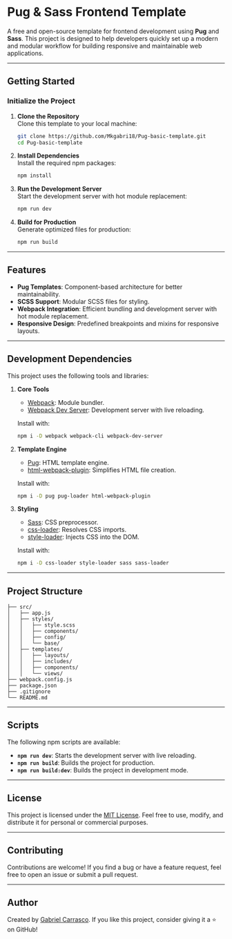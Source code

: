 # Pug & Sass Frontend Template

A free and open-source template for frontend development using **Pug** and **Sass**. This project is designed to help developers quickly set up a modern and modular workflow for building responsive and maintainable web applications.

---

## Getting Started

### Initialize the Project

1. **Clone the Repository**  
   Clone this template to your local machine:
   ```bash
   git clone https://github.com/Mkgabri18/Pug-basic-template.git
   cd Pug-basic-template
   ```

2. **Install Dependencies**  
   Install the required npm packages:
   ```bash
   npm install
   ```

3. **Run the Development Server**  
   Start the development server with hot module replacement:
   ```bash
   npm run dev
   ```

4. **Build for Production**  
   Generate optimized files for production:
   ```bash
   npm run build
   ```

---

## Features

- **Pug Templates**: Component-based architecture for better maintainability.
- **SCSS Support**: Modular SCSS files for styling.
- **Webpack Integration**: Efficient bundling and development server with hot module replacement.
- **Responsive Design**: Predefined breakpoints and mixins for responsive layouts.

---

## Development Dependencies

This project uses the following tools and libraries:

1. **Core Tools**  
   - [Webpack](https://webpack.js.org/): Module bundler.
   - [Webpack Dev Server](https://webpack.js.org/configuration/dev-server/): Development server with live reloading.

   Install with:
   ```bash
   npm i -D webpack webpack-cli webpack-dev-server
   ```

2. **Template Engine**  
   - [Pug](https://pugjs.org/): HTML template engine.
   - [html-webpack-plugin](https://github.com/jantimon/html-webpack-plugin): Simplifies HTML file creation.

   Install with:
   ```bash
   npm i -D pug pug-loader html-webpack-plugin
   ```

3. **Styling**  
   - [Sass](https://sass-lang.com/): CSS preprocessor.
   - [css-loader](https://webpack.js.org/loaders/css-loader/): Resolves CSS imports.
   - [style-loader](https://webpack.js.org/loaders/style-loader/): Injects CSS into the DOM.

   Install with:
   ```bash
   npm i -D css-loader style-loader sass sass-loader
   ```

---

## Project Structure

```
├── src/
│   ├── app.js
│   ├── styles/
│   │   ├── style.scss
│   │   ├── components/
│   │   ├── config/
│   │   └── base/
│   ├── templates/
│   │   ├── layouts/
│   │   ├── includes/
│   │   ├── components/
│   │   └── views/
├── webpack.config.js
├── package.json
├── .gitignore
└── README.md
```

---

## Scripts

The following npm scripts are available:

- **`npm run dev`**: Starts the development server with live reloading.
- **`npm run build`**: Builds the project for production.
- **`npm run build:dev`**: Builds the project in development mode.

---

## License

This project is licensed under the [MIT License](https://opensource.org/licenses/MIT). Feel free to use, modify, and distribute it for personal or commercial purposes.

---

## Contributing

Contributions are welcome! If you find a bug or have a feature request, feel free to open an issue or submit a pull request.

---

## Author

Created by [Gabriel Carrasco](https://github.com/Mkgabri18). If you like this project, consider giving it a ⭐ on GitHub!